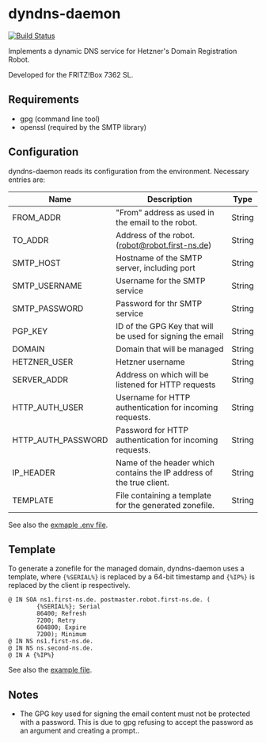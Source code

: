 # dyndns-daemon
[![Build Status](https://travis-ci.org/vetio/dyndns-daemon.svg?branch=master)](https://travis-ci.org/vetio/dyndns-daemon)

Implements a dynamic DNS service for Hetzner's Domain Registration Robot.

Developed for the FRITZ!Box 7362 SL.

## Requirements

- gpg (command line tool)
- openssl (required by the SMTP library)

## Configuration

dyndns-daemon reads its configuration from the environment. Necessary entries are:

| Name | Description | Type |
| --- | --- | --- |
| FROM_ADDR | "From" address as used in the email to the robot. | String |
| TO_ADDR | Address of the robot. (robot@robot.first-ns.de) | String |
| SMTP_HOST | Hostname of the SMTP server, including port | String |
| SMTP_USERNAME | Username for the SMTP service | String
| SMTP_PASSWORD | Password for thr SMTP service | String |
| PGP_KEY | ID of the GPG Key that will be used for signing the email | String |
| DOMAIN | Domain that will be managed | String |
| HETZNER_USER | Hetzner username | String |
| SERVER_ADDR | Address on which will be listened for HTTP requests | String |
| HTTP_AUTH_USER | Username for HTTP authentication for incoming requests. | String |
| HTTP_AUTH_PASSWORD | Password for HTTP authentication for incoming requests. |  String |
| IP_HEADER | Name of the header which contains the IP address of the true client. | String |
| TEMPLATE | File containing a template for the generated zonefile.| String |

See also the [exmaple .env file](res/config.toml).

## Template

To generate a zonefile for the managed domain, dyndns-daemon uses a template, where `{%SERIAL%}` is replaced by a 64-bit timestamp and `{%IP%}` is 
replaced by the client ip respectively.

```
@ IN SOA ns1.first-ns.de. postmaster.robot.first-ns.de. (
        {%SERIAL%}; Serial
        86400; Refresh
        7200; Retry
        604800; Expire
        7200); Minimum
@ IN NS ns1.first-ns.de.
@ IN NS ns.second-ns.de.
@ IN A {%IP%}
```

See also the [example file](res/zonefile.tpl).

## Notes

- The GPG key used for signing the email content must not be protected with a password. This is due to gpg refusing to accept the password as an argument and creating a prompt..
